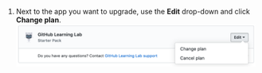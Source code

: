 1. Next to the app you want to upgrade, use the **Edit** drop-down and click **Change plan**. ![Dropdownmenü „Edit" (Bearbeiten) im Abschnitt Marktplatz-Käufe der Abrechnungseinstellungen Deines persönlichen Kontos](/assets/images/help/marketplace/marketplace-edit-app-billing-settings.png)
